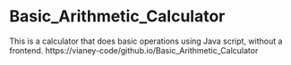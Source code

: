 # Basic_Arithmetic_Calculator
This is a calculator that does basic operations using Java script, without a frontend.
https://vianey-code/github.io/Basic_Arithmetic_Calculator

